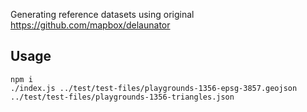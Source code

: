 
Generating reference datasets using original https://github.com/mapbox/delaunator

## Usage

```
npm i
./index.js ../test/test-files/playgrounds-1356-epsg-3857.geojson ../test/test-files/playgrounds-1356-triangles.json
```
